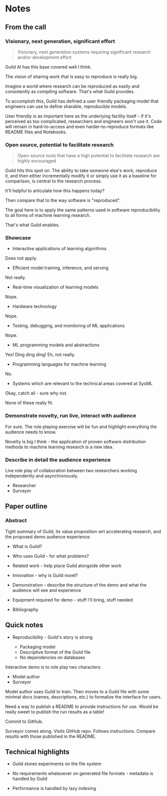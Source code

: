 # Notes

## From the call

### Visionary, next generation, significant effort

> Visionary, next generation systems requiring significant research
> and/or development effort

Guild AI has this base covered well I think.

The vision of sharing work that is easy to reproduce is really big.

Imagine a world where research can be reproduced as easily and
consistently as compiling software. That's what Guild provides.

To accomplish this, Guild has defined a user friendly packaging model
that engineers can use to define sharable, reproducible models.

User friendly is as important here as the underlying facility itself -
if it's perceived as too complicated, researchers and engineers won't
use it. Code will remain in hard-to-access and even
harder-to-reproduce formats like README files and Notebooks.

### Open source, potential to facilitate research

> Open-source tools that have a high potential to facilitate research
> are highly encouraged

Guild hits this spot on. The ability to take someone else's work,
reproduce it, and then either incrementally modify it or simply use it
as a baseline for comparison, is central to the research process.

It'll helpful to articulate how this happens today?

Then compare that to the way software is "reproduced".

The goal here is to apply the same patterns used in software
reproducibility to all forms of machine learning research.

That's what Guild enables.

### Showcase

- Interactive applications of learning algorithms

Does not apply.

- Efficient model training, inference, and serving

Not really.

- Real-time visualization of learning models

Nope.

- Hardware technology

Nope.

- Testing, debugging, and monitoring of ML applications

Nope.

- ML programming models and abstractions

Yes! Ding ding ding! Eh, not really.

- Programming languages for machine learning

No.

- Systems which are relevant to the technical areas covered at SysML

Okay, catch all - sure why not.

None of these really fit.

### Demonstrate novelty, run live, interact with audience

For sure. The role playing exercise will be fun and highlight
everything the audience needs to know.

Novelty is big I think - the application of proven software
distribution methods to machine learning research is a new idea.

### Describe in detail the audience experience

Live role play of collaboration between two researchers working
independently and asynchronously.

- Researcher
- Surveyor

## Paper outline

### Abstract

Tight summary of Guild, its value proposition wrt accelerating
research, and the proposed demo audience experience.

- What is Guild?

- Who uses Guild - for what problems?

- Related work - help place Guild alongside other work

- Innovation - why is Guild novel?

- Demonstration - describe the structure of the demo and what the
  audience will see and experience

- Equipment required for demo - stuff I'll bring, stuff needed

- Bibliography

## Quick notes

- Reproducibility - Guild's story is strong

    - Packaging model
    - Descriptive format of the Guild file
    - No dependencies on databases

Interactive demo is to role play two characters:

- Model author
- Surveyor

Model author uses Guild to train. Then moves to a Guild file with some
minimal docs (names, descriptions, etc.) to formalize the interface
for users.

Need a way to publish a README to provide instructions for use. Would
be really sweet to publish the run results as a table!

Commit to GitHub.

Surveyor comes along. Visits GitHub repo. Follows
instructions. Compare results with those published in the README.

## Technical highlights

- Guild stores experiments on the file system

- No requirements whatsoever on generated file formats - metadata is
  handled by Guild

- Performance is handled by lazy indexing
